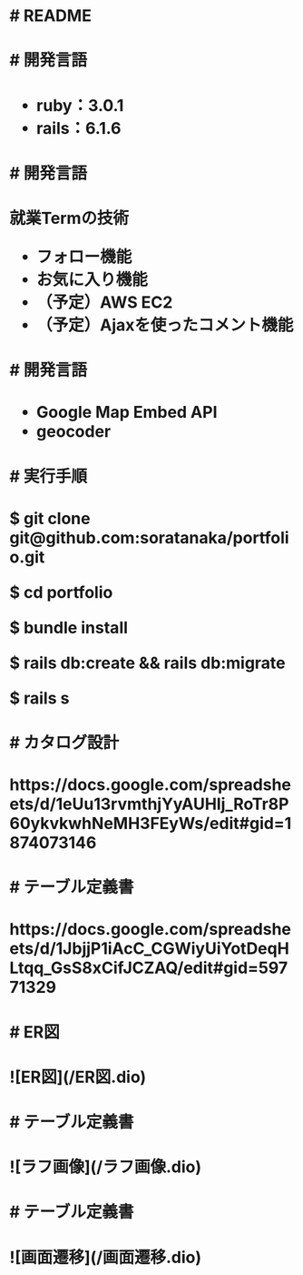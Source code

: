 <h1># README<h1>

<h1># 開発言語<h1>

- ruby：3.0.1 
- rails：6.1.6 

<h1># 開発言語<h1>
就業Termの技術

- フォロー機能
- お気に入り機能
- （予定）AWS EC2
- （予定）Ajaxを使ったコメント機能

<h1># 開発言語<h1>

- Google Map Embed API
- geocoder

<h1># 実行手順<h1>
$ git clone git@github.com:soratanaka/portfolio.git

$ cd portfolio

$ bundle install

$ rails db:create && rails db:migrate  

$ rails s

<h1># カタログ設計<h1>
https://docs.google.com/spreadsheets/d/1eUu13rvmthjYyAUHlj_RoTr8P60ykvkwhNeMH3FEyWs/edit#gid=1874073146

<h1># テーブル定義書<h1>
https://docs.google.com/spreadsheets/d/1JbjjP1iAcC_CGWiyUiYotDeqHLtqq_GsS8xCifJCZAQ/edit#gid=59771329


<h1># ER図<h1>
![ER図](/ER図.dio) 


<h1># テーブル定義書<h1>
![ラフ画像](/ラフ画像.dio) 

<h1># テーブル定義書<h1>
![画面遷移](/画面遷移.dio) 